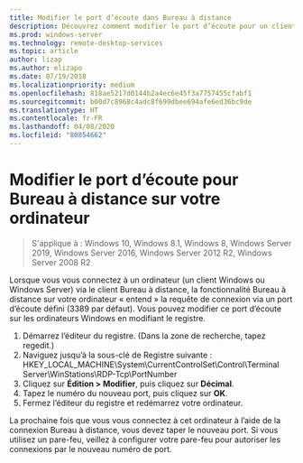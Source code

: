```yaml
---
title: Modifier le port d’écoute dans Bureau à distance
description: Découvrez comment modifier le port d’écoute pour un client Bureau à distance.
ms.prod: windows-server
ms.technology: remote-desktop-services
ms.topic: article
author: lizap
ms.author: elizapo
ms.date: 07/19/2018
ms.localizationpriority: medium
ms.openlocfilehash: 818ae5217d0144b2a4ec6e45f3a7757455cfabf1
ms.sourcegitcommit: b00d7c8968c4adc8f699dbee694afe6ed36bc9de
ms.translationtype: HT
ms.contentlocale: fr-FR
ms.lasthandoff: 04/08/2020
ms.locfileid: "80854662"
---
```

# <a name="change-the-listening-port-for-remote-desktop-on-your-computer"></a>Modifier le port d’écoute pour Bureau à distance sur votre ordinateur

>S'applique à : Windows 10, Windows 8.1, Windows 8, Windows Server 2019, Windows Server 2016, Windows Server 2012 R2, Windows Server 2008 R2

Lorsque vous vous connectez à un ordinateur (un client Windows ou Windows Server) via le client Bureau à distance, la fonctionnalité Bureau à distance sur votre ordinateur « entend » la requête de connexion via un port d’écoute défini (3389 par défaut). Vous pouvez modifier ce port d’écoute sur les ordinateurs Windows en modifiant le registre.

1. Démarrez l’éditeur du registre. (Dans la zone de recherche, tapez regedit.)
2. Naviguez jusqu’à la sous-clé de Registre suivante : HKEY_LOCAL_MACHINE\System\CurrentControlSet\Control\Terminal Server\WinStations\RDP-Tcp\PortNumber
3. Cliquez sur **Édition > Modifier**, puis cliquez sur **Décimal**.
4. Tapez le numéro du nouveau port, puis cliquez sur **OK**. 
5. Fermez l’éditeur du registre et redémarrez votre ordinateur.

La prochaine fois que vous vous connectez à cet ordinateur à l’aide de la connexion Bureau à distance, vous devez taper le nouveau port. Si vous utilisez un pare-feu, veillez à configurer votre pare-feu pour autoriser les connexions par le nouveau numéro de port.
